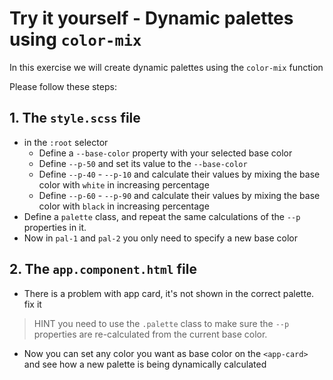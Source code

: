 # Try it yourself - Dynamic palettes using `color-mix`
In this exercise we will create dynamic palettes using the `color-mix` function

Please follow these steps: 

## 1. The `style.scss` file
- in the `:root` selector
  - Define a `--base-color` property with your selected base color
  - Define `--p-50` and set its value to the `--base-color`
  - Define `--p-40` - `--p-10` and calculate their values by mixing the base color with `white` in increasing percentage
  - Define `--p-60` - `--p-90` and calculate their values by mixing the base color with `black` in increasing percentage
- Define a `palette` class, and repeat the same calculations of the `--p` properties in it.
- Now in `pal-1` and `pal-2` you only need to specify a new base color

## 2. The `app.component.html` file
- There is a problem with app card, it's not shown in the correct palette. fix it
>HINT you need to use the `.palette` class to make sure the `--p` properties are re-calculated from the current base color.

- Now you can set any color you want as base color on the `<app-card>` and see how a new palette is being dynamically calculated